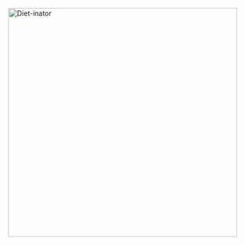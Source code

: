 <img width="466" alt="Diet-inator" src="https://github.com/user-attachments/assets/5bf4eb56-d685-4448-b78a-9e31c367ebc3" />
